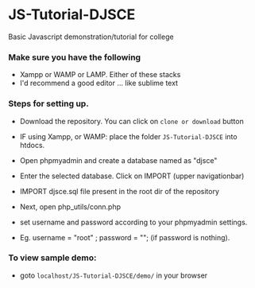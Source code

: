 # JS-Tutorial-DJSCE
Basic Javascript demonstration/tutorial for college


### Make sure you have the following
- Xampp or WAMP or LAMP. Either of these stacks
- I'd recommend a good editor ... like sublime text

### Steps for setting up.

- Download the repository. You can click on `clone or download` button 
- IF using Xampp, or WAMP: place the folder `JS-Tutorial-DJSCE` into htdocs.
- Open phpmyadmin and create a database named as "djsce"
- Enter the selected database. Click on IMPORT (upper navigationbar)
- IMPORT djsce.sql file present in the root dir of the repository

- Next, open php_utils/conn.php
- set username and password according to your phpmyadmin settings.
- Eg. username = "root" ; password = ""; (if password is nothing).


### To view sample demo:
- goto `localhost/JS-Tutorial-DJSCE/demo/` in your browser